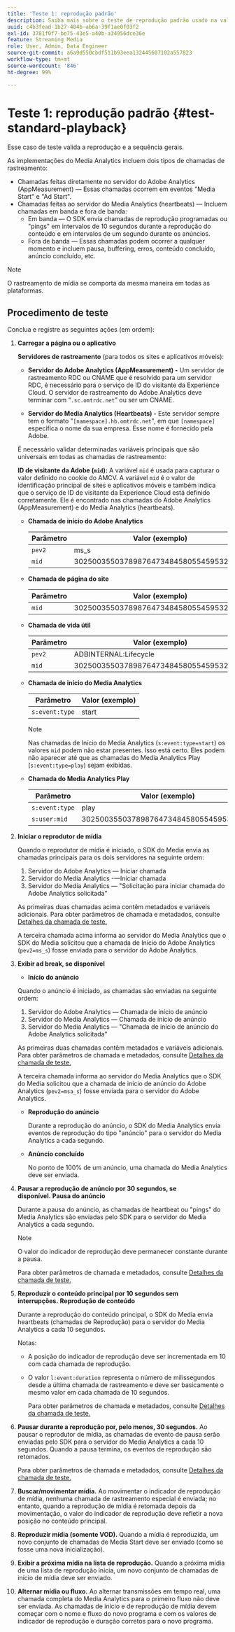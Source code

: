 ```yaml
---
title: 'Teste 1: reprodução padrão'
description: Saiba mais sobre o teste de reprodução padrão usado na validação.
uuid: c4b3fead-1b27-484b-ab6a-39f1ae0f03f2
exl-id: 3781f0f7-be75-43e5-a40b-a34956dce36e
feature: Streaming Media
role: User, Admin, Data Engineer
source-git-commit: a6a9d550cbdf511b93eea132445607102a557823
workflow-type: tm+mt
source-wordcount: '846'
ht-degree: 99%

---
```


# Teste 1: reprodução padrão {#test-standard-playback}

Esse caso de teste valida a reprodução e a sequência gerais.

As implementações do Media Analytics incluem dois tipos de chamadas de rastreamento:
* Chamadas feitas diretamente no servidor do Adobe Analytics (AppMeasurement) — Essas chamadas ocorrem em eventos &quot;Media Start&quot; e &quot;Ad Start&quot;.
* Chamadas feitas ao servidor do Media Analytics (heartbeats) — Incluem chamadas em banda e fora de banda:
   * Em banda — O SDK envia chamadas de reprodução programadas ou &quot;pings&quot; em intervalos de 10 segundos durante a reprodução do conteúdo e em intervalos de um segundo durante os anúncios.
   * Fora de banda — Essas chamadas podem ocorrer a qualquer momento e incluem pausa, buffering, erros, conteúdo concluído, anúncio concluído, etc.

>[!NOTE]
>O rastreamento de mídia se comporta da mesma maneira em todas as plataformas.

## Procedimento de teste

Conclua e registre as seguintes ações (em ordem):

1. **Carregar a página ou o aplicativo**

   **Servidores de rastreamento** (para todos os sites e aplicativos móveis):

   * **Servidor do Adobe Analytics (AppMeasurement) -** Um servidor de rastreamento RDC ou CNAME que é resolvido para um servidor RDC, é necessário para o serviço de ID do visitante da Experience Cloud. O servidor de rastreamento do Adobe Analytics deve terminar com “`.sc.omtrdc.net`” ou ser um CNAME.

   * **Servidor do Media Analytics (Heartbeats) -** Este servidor sempre tem o formato &quot;`[namespace].hb.omtrdc.net`&quot;, em que `[namespace]` especifica o nome da sua empresa. Esse nome é fornecido pela Adobe.

   É necessário validar determinadas variáveis principais que são universais em todas as chamadas de rastreamento:

   **ID de visitante da Adobe (`mid`):** A variável `mid` é usada para capturar o valor definido no cookie do AMCV. A variável `mid` é o valor de identificação principal de sites e aplicativos móveis e também indica que o serviço de ID de visitante da Experience Cloud está definido corretamente. Ele é encontrado nas chamadas do Adobe Analytics (AppMeasurement) e do Media Analytics (heartbeats).

   * **Chamada de início do Adobe Analytics**

     | Parâmetro | Valor (exemplo) |
     |---|---|
     | `pev2` | ms_s |
     | `mid` | 30250035503789876473484580554595324209 |

   * **Chamada de página do site**

     | Parâmetro | Valor (exemplo) |
     |---|---|
     | `mid` | 30250035503789876473484580554595324209 |

   * **Chamada de vida útil**

     | Parâmetro | Valor (exemplo) |
     |---|---|
     | `pev2` | ADBINTERNAL:Lifecycle |
     | `mid` | 30250035503789876473484580554595324209 |

   * **Chamada de início do Media Analytics**

     | Parâmetro | Valor (exemplo) |
     |---|---|
     | `s:event:type` | start |

     >[!NOTE]
     >
     >Nas chamadas de Início do Media Analytics (`s:event:type=start`) os valores `mid` podem não estar presentes. Isso está certo. Eles podem não aparecer até que as chamadas do Media Analytics Play (`s:event:type=play`) sejam exibidas.

   * **Chamada do Media Analytics Play**

     | Parâmetro | Valor (exemplo) |
     |---|---|
     | `s:event:type` | play |
     | `s:user:mid` | 30250035503789876473484580554595324209 |

1. **Iniciar o reprodutor de mídia**

   Quando o reprodutor de mídia é iniciado, o SDK do Media envia as chamadas principais para os dois servidores na seguinte ordem:

   1. Servidor do Adobe Analytics — Iniciar chamada
   1. Servidor do Media Analytics -—Iniciar chamada
   1. Servidor do Media Analytics — &quot;Solicitação para iniciar chamada do Adobe Analytics solicitada&quot;

   As primeiras duas chamadas acima contêm metadados e variáveis adicionais. Para obter parâmetros de chamada e metadados, consulte [Detalhes da chamada de teste.](/help/legacy/validation/test-call-details.md#start-the-media-player)

   A terceira chamada acima informa ao servidor do Media Analytics que o SDK do Media solicitou que a chamada de Início do Adobe Analytics (`pev2=ms_s`) fosse enviada para o servidor do Adobe Analytics.

1. **Exibir ad break, se disponível**

   * **Início do anúncio**

   Quando o anúncio é iniciado, as chamadas são enviadas na seguinte ordem:

   1. Servidor do Adobe Analytics — Chamada de início de anúncio
   1. Servidor do Media Analytics — Chamada de início de anúncio
   1. Servidor do Media Analytics — &quot;Chamada de início de anúncio do Adobe Analytics solicitada&quot;

   As primeiras duas chamadas contêm metadados e variáveis adicionais. Para obter parâmetros de chamada e metadados, consulte [Detalhes da chamada de teste.](/help/legacy/validation/test-call-details.md#view-ad-playback)

   A terceira chamada informa ao servidor do Media Analytics que o SDK do Media solicitou que a chamada de início de anúncio do Adobe Analytics (`pev2=msa_s`) fosse enviada para o servidor do Adobe Analytics.

   * **Reprodução do anúncio**

     Durante a reprodução do anúncio, o SDK do Media Analytics envia eventos de reprodução do tipo &quot;anúncio&quot; para o servidor do Media Analytics a cada segundo.

   * **Anúncio concluído**

     No ponto de 100% de um anúncio, uma chamada do Media Analytics deve ser enviada.

1. **Pausar a reprodução de anúncio por 30 segundos, se disponível.** **Pausa do anúncio**

   Durante a pausa do anúncio, as chamadas de heartbeat ou &quot;pings&quot; do Media Analytics são enviadas pelo SDK para o servidor do Media Analytics a cada segundo.

   >[!NOTE]
   >
   >O valor do indicador de reprodução deve permanecer constante durante a pausa.

   Para obter parâmetros de chamada e metadados, consulte [Detalhes da chamada de teste.](/help/legacy/validation/test-call-details.md#ma-ad-pause-call)

1. **Reproduzir o conteúdo principal por 10 segundos sem interrupções.** **Reprodução de conteúdo**

   Durante a reprodução do conteúdo principal, o SDK do Media envia heartbeats (chamadas de Reprodução) para o servidor do Media Analytics a cada 10 segundos.

   Notas:

   * A posição do indicador de reprodução deve ser incrementada em 10 com cada chamada de reprodução.
   * O valor `l:event:duration` representa o número de milissegundos desde a última chamada de rastreamento e deve ser basicamente o mesmo valor em cada chamada de 10 segundos.

     Para obter parâmetros de chamada e metadados, consulte [Detalhes da chamada de teste.](/help/legacy/validation/test-call-details.md#play-main-content)

1. **Pausar durante a reprodução por, pelo menos, 30 segundos.** Ao pausar o reprodutor de mídia, as chamadas de evento de pausa serão enviadas pelo SDK para o servidor do Media Analytics a cada 10 segundos. Quando a pausa termina, os eventos de reprodução são retomados.

   Para obter parâmetros de chamada e metadados, consulte [Detalhes da chamada de teste.](/help/legacy/validation/test-call-details.md#pause-main-content)

1. **Buscar/movimentar mídia.** Ao movimentar o indicador de reprodução de mídia, nenhuma chamada de rastreamento especial é enviada; no entanto, quando a reprodução de mídia é retomada depois da movimentação, o valor do indicador de reprodução deve refletir a nova posição no conteúdo principal.

1. **Reproduzir mídia (somente VOD).** Quando a mídia é reproduzida, um novo conjunto de chamadas de Media Start deve ser enviado (como se fosse uma nova inicialização).

1. **Exibir a próxima mídia na lista de reprodução.** Quando a próxima mídia de uma lista de reprodução inicia, um novo conjunto de chamadas de início de mídia deve ser enviado.

1. **Alternar mídia ou fluxo.** Ao alternar transmissões em tempo real, uma chamada completa do Media Analytics para o primeiro fluxo não deve ser enviada. As chamadas de início e de reprodução de mídia devem começar com o nome e fluxo do novo programa e com os valores de indicador de reprodução e duração corretos para o novo programa.
